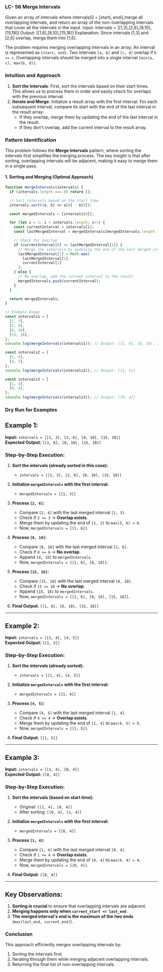 ### **LC- 56 Merge Intervals**

Given an array of intervals where intervals[i] = [starti, endi],merge all overlapping intervals, and return an array of the non-overlapping intervals that cover all the intervals in the input.
Input: intervals = [[1,3],[2,6],[8,10],[15,18]]
Output: [[1,6],[8,10],[15,18]]
Explanation: Since intervals [1,3] and [2,6] overlap, merge them into [1,6].

The problem requires merging overlapping intervals in an array. An interval is represented as `[start, end]`. Two intervals `[a, b]` and `[c, d]` overlap if `b >= c`. Overlapping intervals should be merged into a single interval `[min(a, c), max(b, d)]`.

### **Intuition and Approach**

1. **Sort the Intervals**: First, sort the intervals based on their start times. This allows us to process them in order and easily check for overlaps with the previous interval.
2. **Iterate and Merge**: Initialize a result array with the first interval. For each subsequent interval, compare its start with the end of the last interval in the result array:
   - If they overlap, merge them by updating the end of the last interval in the result.
   - If they don't overlap, add the current interval to the result array.

### **Pattern Identification**

This problem follows the **Merge Intervals** pattern, where sorting the intervals first simplifies the merging process. The key insight is that after sorting, overlapping intervals will be adjacent, making it easy to merge them in a single pass.

#### **1. Sorting and Merging (Optimal Approach)**

```javascript
function mergeIntervals(intervals) {
  if (intervals.length === 0) return [];

  // Sort intervals based on the start time
  intervals.sort((a, b) => a[0] - b[0]);

  const mergedIntervals = [intervals[0]];

  for (let i = 1; i < intervals.length; i++) {
    const currentInterval = intervals[i];
    const lastMergedInterval = mergedIntervals[mergedIntervals.length - 1];

    // Check for overlap
    if (currentInterval[0] <= lastMergedInterval[1]) {
      // Merge the intervals by updating the end of the last merged interval
      lastMergedInterval[1] = Math.max(
        lastMergedInterval[1],
        currentInterval[1]
      );
    } else {
      // No overlap, add the current interval to the result
      mergedIntervals.push(currentInterval);
    }
  }

  return mergedIntervals;
}

// Example Usage
const intervals1 = [
  [1, 3],
  [2, 6],
  [8, 10],
  [15, 18],
];
console.log(mergeIntervals(intervals1)); // Output: [[1, 6], [8, 10], [15, 18]]

const intervals2 = [
  [1, 4],
  [4, 5],
];
console.log(mergeIntervals(intervals2)); // Output: [[1, 5]]

const intervals3 = [
  [1, 4],
  [0, 4],
];
console.log(mergeIntervals(intervals3)); // Output: [[0, 4]]
```

### **Dry Run for Examples**

## **Example 1:**

**Input:** `intervals = [[1, 3], [2, 6], [8, 10], [15, 18]]`  
**Expected Output:** `[[1, 6], [8, 10], [15, 18]]`

### **Step-by-Step Execution:**

1. **Sort the intervals (already sorted in this case):**

   - `intervals = [[1, 3], [2, 6], [8, 10], [15, 18]]`

2. **Initialize `mergedIntervals` with the first interval:**

   - `mergedIntervals = [[1, 3]]`

3. **Process `[2, 6]`:**

   - Compare `[2, 6]` with the last merged interval `[1, 3]`.
   - Check if `2 <= 3` → **Overlap exists**.
   - Merge them by updating the end of `[1, 3]` to `max(3, 6) = 6`.
   - Now, `mergedIntervals = [[1, 6]]`.

4. **Process `[8, 10]`:**

   - Compare `[8, 10]` with the last merged interval `[1, 6]`.
   - Check if `8 <= 6` → **No overlap**.
   - Append `[8, 10]` to `mergedIntervals`.
   - Now, `mergedIntervals = [[1, 6], [8, 10]]`.

5. **Process `[15, 18]`:**

   - Compare `[15, 18]` with the last merged interval `[8, 10]`.
   - Check if `15 <= 10` → **No overlap**.
   - Append `[15, 18]` to `mergedIntervals`.
   - Now, `mergedIntervals = [[1, 6], [8, 10], [15, 18]]`.

6. **Final Output:** `[[1, 6], [8, 10], [15, 18]]`

---

## **Example 2:**

**Input:** `intervals = [[1, 4], [4, 5]]`  
**Expected Output:** `[[1, 5]]`

### **Step-by-Step Execution:**

1. **Sort the intervals (already sorted):**

   - `intervals = [[1, 4], [4, 5]]`

2. **Initialize `mergedIntervals` with the first interval:**

   - `mergedIntervals = [[1, 4]]`

3. **Process `[4, 5]`:**

   - Compare `[4, 5]` with the last merged interval `[1, 4]`.
   - Check if `4 <= 4` → **Overlap exists**.
   - Merge them by updating the end of `[1, 4]` to `max(4, 5) = 5`.
   - Now, `mergedIntervals = [[1, 5]]`.

4. **Final Output:** `[[1, 5]]`

---

## **Example 3:**

**Input:** `intervals = [[1, 4], [0, 4]]`  
**Expected Output:** `[[0, 4]]`

### **Step-by-Step Execution:**

1. **Sort the intervals (based on start time):**

   - Original: `[[1, 4], [0, 4]]`
   - After sorting: `[[0, 4], [1, 4]]`

2. **Initialize `mergedIntervals` with the first interval:**

   - `mergedIntervals = [[0, 4]]`

3. **Process `[1, 4]`:**

   - Compare `[1, 4]` with the last merged interval `[0, 4]`.
   - Check if `1 <= 4` → **Overlap exists**.
   - Merge them by updating the end of `[0, 4]` to `max(4, 4) = 4`.
   - Now, `mergedIntervals = [[0, 4]]`.

4. **Final Output:** `[[0, 4]]`

---

## **Key Observations:**

1. **Sorting is crucial** to ensure that overlapping intervals are adjacent.
2. **Merging happens only when `current_start <= last_end`**.
3. **The merged interval's end is the maximum of the two ends** (`max(last_end, current_end)`).

### **Conclusion**

This approach efficiently merges overlapping intervals by:

1. Sorting the intervals first.
2. Iterating through them while merging adjacent overlapping intervals.
3. Returning the final list of non-overlapping intervals.
